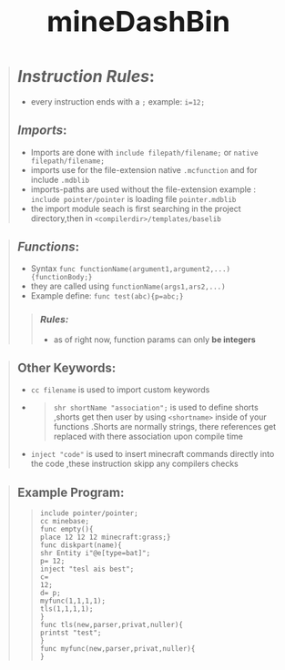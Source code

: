 
# **<p align="center" style="font-size:50px">  mineDashBin</p>**





> # *Instruction Rules*:
> * every instruction ends with a `;` example: `i=12;`
>
> ## *Imports*:
> * Imports are done with `include filepath/filename;` or `native filepath/filename;`
> * imports use for the file-extension native `.mcfunction` and for include `.mdblib`
> * imports-paths are used without the file-extension example : `include pointer/pointer` is loading file `pointer.mdblib`
> * the import module seach is first searching in the project directory,then in `<compilerdir>/templates/baselib`

> ## *Functions*:
> *   Syntax  `func functionName(argument1,argument2,...){functionBody;}`
> * they are called using `functionName(args1,ars2,...)`
> * Example define: `func test(abc){p=abc;}`
> > ### *Rules:*
> > * as of right now, function params can only **be integers**

> ## Other Keywords:
> * `cc filename` is used to import custom keywords
> * > `shr shortName "association";` is used to define shorts ,shorts get then user by using `<shortname>` inside of your functions .Shorts are normally strings,  there references get replaced with there association upon compile time
> * `inject "code"` is used to insert minecraft commands directly into the code ,these instruction skipp any compilers checks 

> ## Example Program:
>> `include pointer/pointer;`<br>
>    `cc minebase;`<br>
>    `func empty(){`<br>
>    `place 12 12 12 minecraft:grass;}`<br>
>    `func diskpart(name){`<br>
>    `shr Entity i"@e[type=bat]";`<br>
>    `p= 12;`<br>
>    `inject "tesl ais best";`<br>
>    `c=`<br>
>    `12;`<br>
>    `d= p;`<br>
>    `myfunc(1,1,1,1);`<br>
>    `tls(1,1,1,1);`<br>
>    `}`<br>
>    `func tls(new,parser,privat,nuller){`<br>
>    `printst "test";`<br>
>    `}`<br>
>    `func myfunc(new,parser,privat,nuller){`<br>
>    `}`<br>
